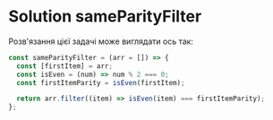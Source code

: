 # Solution sameParityFilter

Розв'язання цієї задачі може виглядати ось так:

```js
const sameParityFilter = (arr = []) => {
  const [firstItem] = arr;
  const isEven = (num) => num % 2 === 0;
  const firstItemParity = isEven(firstItem);

  return arr.filter((item) => isEven(item) === firstItemParity);
};
```
